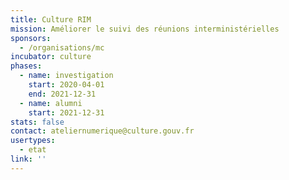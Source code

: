 ```yaml
---
title: Culture RIM
mission: Améliorer le suivi des réunions interministérielles
sponsors:
  - /organisations/mc
incubator: culture
phases:
  - name: investigation
    start: 2020-04-01
    end: 2021-12-31
  - name: alumni
    start: 2021-12-31
stats: false
contact: ateliernumerique@culture.gouv.fr
usertypes:
  - etat
link: ''
---
```

